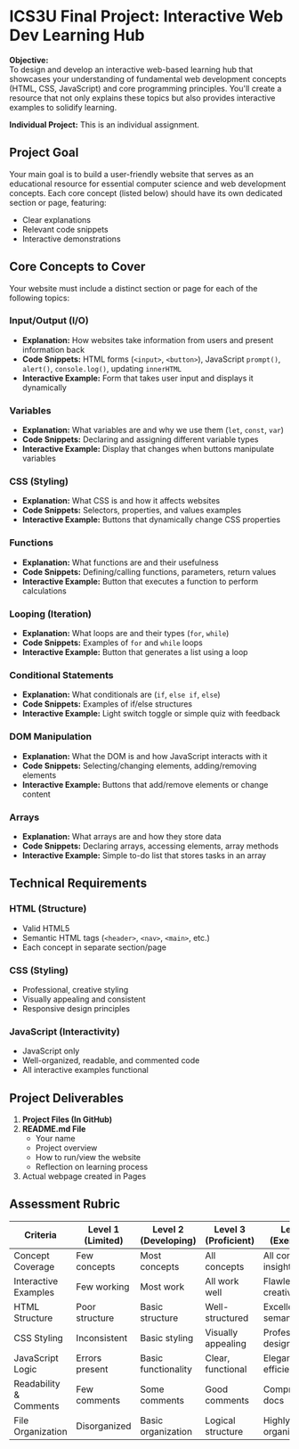 # ICS3U Final Project: Interactive Web Dev Learning Hub

**Objective:**  
To design and develop an interactive web-based learning hub that showcases your understanding of fundamental web development concepts (HTML, CSS, JavaScript) and core programming principles. You'll create a resource that not only explains these topics but also provides interactive examples to solidify learning.

**Individual Project:** This is an individual assignment.

## Project Goal
Your main goal is to build a user-friendly website that serves as an educational resource for essential computer science and web development concepts. Each core concept (listed below) should have its own dedicated section or page, featuring:
- Clear explanations
- Relevant code snippets
- Interactive demonstrations

## Core Concepts to Cover
Your website must include a distinct section or page for each of the following topics:

### Input/Output (I/O)
- **Explanation:** How websites take information from users and present information back
- **Code Snippets:** HTML forms (`<input>`, `<button>`), JavaScript `prompt()`, `alert()`, `console.log()`, updating `innerHTML`
- **Interactive Example:** Form that takes user input and displays it dynamically

### Variables
- **Explanation:** What variables are and why we use them (`let`, `const`, `var`)
- **Code Snippets:** Declaring and assigning different variable types
- **Interactive Example:** Display that changes when buttons manipulate variables

### CSS (Styling)
- **Explanation:** What CSS is and how it affects websites
- **Code Snippets:** Selectors, properties, and values examples
- **Interactive Example:** Buttons that dynamically change CSS properties

### Functions
- **Explanation:** What functions are and their usefulness
- **Code Snippets:** Defining/calling functions, parameters, return values
- **Interactive Example:** Button that executes a function to perform calculations

### Looping (Iteration)
- **Explanation:** What loops are and their types (`for`, `while`)
- **Code Snippets:** Examples of `for` and `while` loops
- **Interactive Example:** Button that generates a list using a loop

### Conditional Statements
- **Explanation:** What conditionals are (`if`, `else if`, `else`)
- **Code Snippets:** Examples of if/else structures
- **Interactive Example:** Light switch toggle or simple quiz with feedback

### DOM Manipulation
- **Explanation:** What the DOM is and how JavaScript interacts with it
- **Code Snippets:** Selecting/changing elements, adding/removing elements
- **Interactive Example:** Buttons that add/remove elements or change content

### Arrays
- **Explanation:** What arrays are and how they store data
- **Code Snippets:** Declaring arrays, accessing elements, array methods
- **Interactive Example:** Simple to-do list that stores tasks in an array

## Technical Requirements

### HTML (Structure)
- Valid HTML5
- Semantic HTML tags (`<header>`, `<nav>`, `<main>`, etc.)
- Each concept in separate section/page

### CSS (Styling)
- Professional, creative styling
- Visually appealing and consistent
- Responsive design principles

### JavaScript (Interactivity)
- JavaScript only
- Well-organized, readable, and commented code
- All interactive examples functional

## Project Deliverables

1. **Project Files (In GitHub)**
2. **README.md File**
   - Your name
   - Project overview
   - How to run/view the website
   - Reflection on learning process
3. Actual webpage created in Pages

## Assessment Rubric

| Criteria                | Level 1 (Limited) | Level 2 (Developing) | Level 3 (Proficient) | Level 4 (Exemplary) |
|-------------------------|-------------------|----------------------|----------------------|---------------------|
| Concept Coverage        | Few concepts      | Most concepts        | All concepts         | All concepts + insight |
| Interactive Examples    | Few working       | Most work            | All work well        | Flawless + creative |
| HTML Structure          | Poor structure    | Basic structure      | Well-structured      | Excellent semantics |
| CSS Styling            | Inconsistent      | Basic styling        | Visually appealing   | Professional design |
| JavaScript Logic       | Errors present    | Basic functionality  | Clear, functional    | Elegant, efficient |
| Readability & Comments | Few comments      | Some comments        | Good comments        | Comprehensive docs |
| File Organization      | Disorganized      | Basic organization   | Logical structure    | Highly organized |
